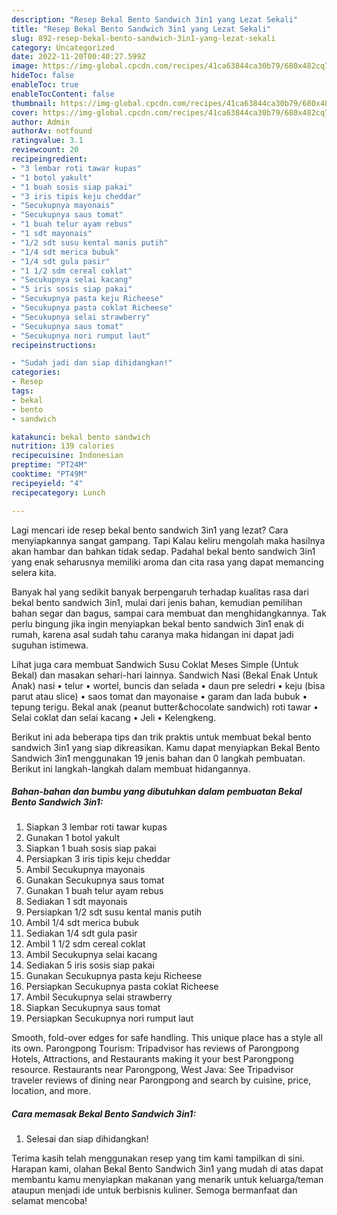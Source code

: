 ```yaml
---
description: "Resep Bekal Bento Sandwich 3in1 yang Lezat Sekali"
title: "Resep Bekal Bento Sandwich 3in1 yang Lezat Sekali"
slug: 892-resep-bekal-bento-sandwich-3in1-yang-lezat-sekali
category: Uncategorized
date: 2022-11-20T00:40:27.599Z
image: https://img-global.cpcdn.com/recipes/41ca63844ca30b79/680x482cq70/bekal-bento-sandwich-3in1-foto-resep-utama.jpg
hideToc: false
enableToc: true
enableTocContent: false
thumbnail: https://img-global.cpcdn.com/recipes/41ca63844ca30b79/680x482cq70/bekal-bento-sandwich-3in1-foto-resep-utama.jpg
cover: https://img-global.cpcdn.com/recipes/41ca63844ca30b79/680x482cq70/bekal-bento-sandwich-3in1-foto-resep-utama.jpg
author: Admin
authorAv: notfound
ratingvalue: 3.1
reviewcount: 20
recipeingredient:
- "3 lembar roti tawar kupas"
- "1 botol yakult"
- "1 buah sosis siap pakai"
- "3 iris tipis keju cheddar"
- "Secukupnya mayonais"
- "Secukupnya saus tomat"
- "1 buah telur ayam rebus"
- "1 sdt mayonais"
- "1/2 sdt susu kental manis putih"
- "1/4 sdt merica bubuk"
- "1/4 sdt gula pasir"
- "1 1/2 sdm cereal coklat"
- "Secukupnya selai kacang"
- "5 iris sosis siap pakai"
- "Secukupnya pasta keju Richeese"
- "Secukupnya pasta coklat Richeese"
- "Secukupnya selai strawberry"
- "Secukupnya saus tomat"
- "Secukupnya nori rumput laut"
recipeinstructions:

- "Sudah jadi dan siap dihidangkan!"
categories:
- Resep
tags:
- bekal
- bento
- sandwich

katakunci: bekal bento sandwich 
nutrition: 139 calories
recipecuisine: Indonesian
preptime: "PT24M"
cooktime: "PT49M"
recipeyield: "4"
recipecategory: Lunch

---
```



Lagi mencari ide resep bekal bento sandwich 3in1 yang lezat? Cara menyiapkannya sangat gampang. Tapi Kalau keliru mengolah maka hasilnya akan hambar dan bahkan tidak sedap. Padahal bekal bento sandwich 3in1 yang enak seharusnya memiliki aroma dan cita rasa yang dapat memancing selera kita.


Banyak hal yang sedikit banyak berpengaruh terhadap kualitas rasa dari bekal bento sandwich 3in1, mulai dari jenis bahan, kemudian pemilihan bahan segar dan bagus, sampai cara membuat dan menghidangkannya. Tak perlu bingung jika ingin menyiapkan bekal bento sandwich 3in1 enak di rumah, karena asal sudah tahu caranya maka hidangan ini dapat jadi suguhan istimewa.

Lihat juga cara membuat Sandwich Susu Coklat Meses Simple (Untuk Bekal) dan masakan sehari-hari lainnya. Sandwich Nasi (Bekal Enak Untuk Anak) nasi • telur • wortel, buncis dan selada • daun pre seledri • keju (bisa parut atau slice) • saos tomat dan mayonaise • garam dan lada bubuk • tepung terigu. Bekal anak (peanut butter&amp;chocolate sandwich) roti tawar • Selai coklat dan selai kacang • Jeli • Kelengkeng.


Berikut ini ada beberapa tips dan trik praktis untuk membuat bekal bento sandwich 3in1 yang siap dikreasikan. Kamu dapat menyiapkan Bekal Bento Sandwich 3in1 menggunakan 19 jenis bahan dan 0 langkah pembuatan. Berikut ini langkah-langkah dalam membuat hidangannya.

<!--inarticleads1-->

##### Bahan-bahan dan bumbu yang dibutuhkan dalam pembuatan Bekal Bento Sandwich 3in1:

1. Siapkan 3 lembar roti tawar kupas
1. Gunakan 1 botol yakult
1. Siapkan 1 buah sosis siap pakai
1. Persiapkan 3 iris tipis keju cheddar
1. Ambil Secukupnya mayonais
1. Gunakan Secukupnya saus tomat
1. Gunakan 1 buah telur ayam rebus
1. Sediakan 1 sdt mayonais
1. Persiapkan 1/2 sdt susu kental manis putih
1. Ambil 1/4 sdt merica bubuk
1. Sediakan 1/4 sdt gula pasir
1. Ambil 1 1/2 sdm cereal coklat
1. Ambil Secukupnya selai kacang
1. Sediakan 5 iris sosis siap pakai
1. Gunakan Secukupnya pasta keju Richeese
1. Persiapkan Secukupnya pasta coklat Richeese
1. Ambil Secukupnya selai strawberry
1. Siapkan Secukupnya saus tomat
1. Persiapkan Secukupnya nori rumput laut


Smooth, fold-over edges for safe handling. This unique place has a style all its own. Parongpong Tourism: Tripadvisor has reviews of Parongpong Hotels, Attractions, and Restaurants making it your best Parongpong resource. Restaurants near Parongpong, West Java: See Tripadvisor traveler reviews of dining near Parongpong and search by cuisine, price, location, and more. 

<!--inarticleads2-->

##### Cara memasak Bekal Bento Sandwich 3in1:


1. Selesai dan siap dihidangkan!



Terima kasih telah menggunakan resep yang tim kami tampilkan di sini. Harapan kami, olahan Bekal Bento Sandwich 3in1 yang mudah di atas dapat membantu kamu menyiapkan makanan yang menarik untuk keluarga/teman ataupun menjadi ide untuk berbisnis kuliner. Semoga bermanfaat dan selamat mencoba!
